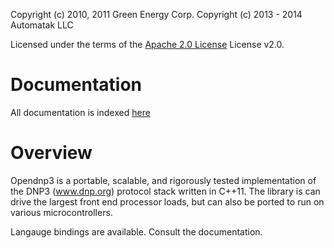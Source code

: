 Copyright (c) 2010, 2011 Green Energy Corp.
Copyright (c) 2013 - 2014 Automatak LLC

Licensed under the terms of the [Apache 2.0 License](http://www.apache.org/licenses/LICENSE-2.0.html) License v2.0.

Documentation
=============

All documentation is indexed [here](http://dnp3.github.io)
  
Overview
========

Opendnp3 is a portable, scalable, and rigorously tested implementation 
of the DNP3 (www.dnp.org) protocol stack written in C++11. The library 
is can drive the largest front end processor loads, but can also be
ported to run on various microcontrollers.

Langauge bindings are available. Consult the documentation.